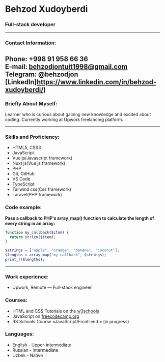 # Behzod Xudoyberdi
### Full-stack developer

---
### Contact Information:

**Phone:** +998 91 958 66 36<br>
**E-mail:** behzodjontuit1998@gmail.com<br>
**Telegram:** @behzodjon<br>
[LinkedIn]https://www.linkedin.com/in/behzod-xudoyberdi/)<br>
---

### Briefly About Myself:
Learner who is curious about gaining new knowledge and excited about coding. Currently working at Upwork freelancing platform.

---

### Skills and Proficiency:

- HTML5, CSS3
- JavaScript
- Vue js(Javascript framework)
- Nuxt js(Vue js framework)
- PHP
- Git, GitHub
- VS Code
- TypeScript
- Tailwind css(Css framework)
- Laravel(PHP framework)


### Code example:

**Pass a callback to PHP's array_map() function to calculate the length of every string in an array:**


```php
function my_callback($item) {
  return strlen($item);
}

$strings = ["apple", "orange", "banana", "coconut"];
$lengths = array_map("my_callback", $strings);
print_r($lengths);
```
---
### Work experience:
- Upwork, Remote  — Full-stack engineer


### Courses:

- HTML and CSS Tutorials on the [w3schools](https://www.w3schools.com/) <br>
- JavaScript  on [freecodecamp.org](https://www.freecodecamp.org/)
- RS Schools Course «JavaScript/Front-end.» (in progress)

### Languages:

- English \- Upper-intermediate
- Russian \- Intermediate
- Uzbek \- Native
